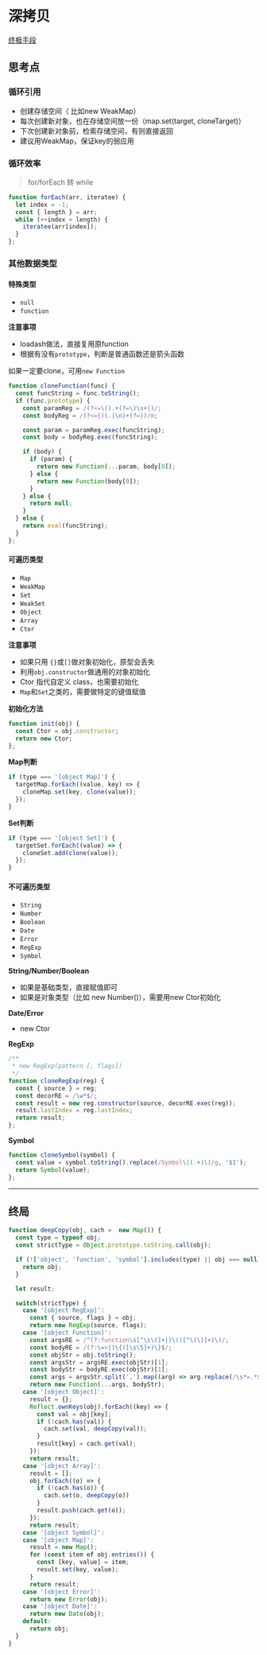 # 深拷贝

[终极手段](https://juejin.im/post/5d6aa4f96fb9a06b112ad5b1?utm_source=gold_browser_extension#heading-3)

## 思考点

### 循环引用
 - 创建存储空间（ 比如new WeakMap）
 - 每次创建新对象，也在存储空间放一份（map.set(target, cloneTarget)）
 - 下次创建新对象前，检索存储空间，有则直接返回
 - 建议用WeakMap，保证key的弱应用

### 循环效率
>
> for/forEach 转 while
>

```js
function forEach(arr, iteratee) {
  let index = -1;
  const { length } = arr;
  while (++index < length) {
    iteratee(arr[index]);
  }
};
```

### 其他数据类型

#### 特殊类型
- `null`
- `function`

**注意事项**

- loadash做法，直接复用原function
- 根据有没有`prototype`，判断是普通函数还是箭头函数

如果一定要clone，可用`new Function`

```js
function cloneFunction(func) {
  const funcString = func.toString();
  if (func.prototype) {
    const paramReg = /(?<=\().+(?=\)\s+{)/;
    const bodyReg = /(?<={)(.|\n)+(?=})/m;

    const param = paramReg.exec(funcString);
    const body = bodyReg.exec(funcString);

    if (body) {
      if (param) {
        return new Function(...param, body[0]);
      } else {
        return new Function(body[0]);
      }
    } else {
      return null;
    }
  } else {
    return eval(funcString);
  }
};
```

#### 可遍历类型
- `Map`
- `WeakMap`
- `Set`
- `WeakSet`
- `Object`
- `Array`
- `Ctor`

**注意事项**

- 如果只用 `{}`或`[]`做对象初始化，原型会丢失
- 利用`obj.constructor`做通用的对象初始化
- Ctor 指代自定义 class，也需要初始化
- `Map`和`Set`之类的，需要做特定的键值赋值

**初始化方法**

```js
function init(obj) {
  const Ctor = obj.constructor;
  return new Ctor;
};
```

**Map判断**

```js
if (type === '[object Map]') {
  targetMap.forEach((value, key) => {
    cloneMap.set(key, clone(value));
  });
}
```

**Set判断**

```js
if (type === '[object Set]') {
  targetSet.forEach((value) => {
    cloneSet.add(clone(value));
  });
}
```

#### 不可遍历类型
- `String`
- `Number`
- `Boolean`
- `Date`
- `Error`
- `RegExp`
- `Symbol`

**String/Number/Boolean**

- 如果是基础类型，直接赋值即可
- 如果是对象类型（比如 new Number()），需要用new Ctor初始化

**Date/Error**

- new Ctor

**RegExp**

```js
/**
 * new RegExp(pattern [, flags])
 */
function cloneRegExp(reg) {
  const { source } = reg;
  const decorRE = /\w*$/;
  const result = new reg.constructor(source, decorRE.exec(reg));
  result.lastIndex = reg.lastIndex;
  return result;
};
```

**Symbol**

```js
function cloneSymbol(symbol) {
  const value = symbol.toString().replace(/Symbol\((.+)\)/g, '$1');
  return Symbol(value);
};
```

---

## 终局

```js
function deepCopy(obj, cach =  new Map()) {
  const type = typeof obj;
  const strictType = Object.prototype.toString.call(obj);

  if (!['object', 'function', 'symbol'].includes(type) || obj === null) {
    return obj;
  }

  let result;

  switch(strictType) {
    case '[object RegExp]':
      const { source, flags } = obj;
      return new RegExp(source, flags);
    case '[object Function]':
      const argsRE = /^(?:function\s[^\s\(]+|)\(([^\(\)]+)\)/;
      const bodyRE = /(?:\=>|)\{([\s\S]+)\}$/;
      const objStr = obj.toString();
      const argsStr = argsRE.exec(objStr)[1];
      const bodyStr = bodyRE.exec(objStr)[1];
      const args = argsStr.split(',').map((arg) => arg.replace(/\s*=.*$/, ''));
      return new Function(...args, bodyStr);
    case '[object Object]':
      result = {};
      Reflect.ownKeys(obj).forEach((key) => {
        const val = obj[key];
        if (!cach.has(val)) {
          cach.set(val, deepCopy(val));
        }
        result[key] = cach.get(val);
      });
      return result;
    case '[object Array]':
      result = [];
      obj.forEach((o) => {
        if (!cach.has(o)) {
          cach.set(o, deepCopy(o))
        }
        result.push(cach.get(o));
      });
      return result;
    case '[object Symbol]':
    case '[object Map]':
      result = new Map();
      for (const item of obj.entries()) {
        const [key, value] = item;
        result.set(key, value);
      }
      return result;
    case '[object Error]':
      return new Error(obj);
    case '[object Date]':
      return new Date(obj);
    default:
      return obj;
  }
}
```
